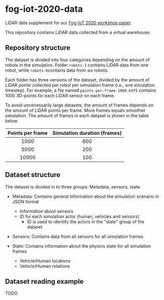 # fog-iot-2020-data
LiDAR data supplement for our [Fog-IoT 2020 workshop paper](http://dx.doi.org/10.4230/OASIcs.Fog-IoT.2020.4).

This repository contains LiDAR data collected from a virtual warehouse.

## Repository structure
The dataset is divided into four categories depending on the amount of robots in the simulation.
Folder `robots-1` contains LiDAR data from one robot, while `robots-6`contains data from six robots.

Each folder has three versions of the dataset, divided by the amount of LiDAR points collected per robot per simulation frame (i.e., one simulation timestep). For example, a file named `points-per-frame-1000.hdf5` contains 1000 3D-points for each LiDAR sensor on each frame.

To avoid unnecessarily large datasets, the amount of frames depends on the amount of LiDAR points per frame. More frames equals smoother simulation. The amount of frames in each dataset is shown in the table below.

| Points per frame | Simulation duration (frames) |
|:----------------:|:----------------------------:|
| 1000             | 600                          |
| 5000             | 200                          |
| 10000            | 100                          |

## Dataset structure

The dataset is divided in to three groups: Metadata, sensors, state

* Metadata: Contains general information about the simulation scenario in JSON format
    * Information about sensors
    * ID for each simulation actor (human, vehicles and sensors)
        * ID is used to identify the actors in the "state" group of the dataset

* Sensors: Contains data from all sensors for all simulation frames

* State: Contains information about the physics state for all simulation frames
    * Vehicle/Human locations
    * Vehicle/Human rotations

## Dataset reading example

TODO